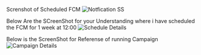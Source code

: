 Screnshot of Scheduled FCM
![Notfication SS](https://github.com/Samarsinh999/NewsOn/assets/137376540/e9f86344-ac5f-4b4a-8426-430f7a3cdcdf)

Below Are the SCreenShot for your Understanding where i have scheduled the FCM for 1 week at 12:00
![Schedule Details](https://github.com/Samarsinh999/NewsOn/assets/137376540/18bd7f83-1fa3-46ba-b0e2-d030eac5a355)

Below is the ScreenShot for Referense of running Campaign 
![Campaign Details](https://github.com/Samarsinh999/NewsOn/assets/137376540/8943723d-3f00-4622-89be-15309abe66f0)
